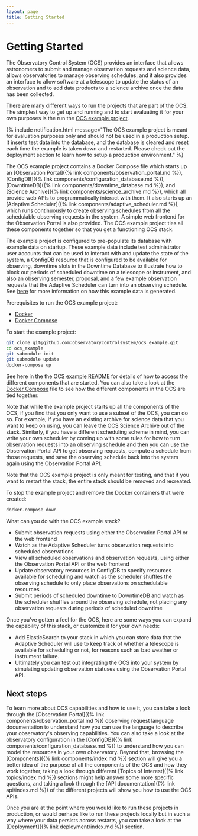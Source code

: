 ```yaml
---
layout: page
title: Getting Started
---
```


# Getting Started

The Observatory Control System (OCS) provides an interface that allows astronomers to submit and manage observation requests and science data, allows observatories to manage observing schedules, and it also provides an interface to allow software at a telescope to update the status of an observation and to add data products to a science archive once the data has been collected.

There are many different ways to run the projects that are part of the OCS. The simplest way to get up and running and to start evaluating it for your own purposes is the run the [OCS example project](https://github.com/observatorycontrolsystem/ocs_example).

{% include notification.html message="The OCS example project is meant for evaluation purposes only and should not be used in a production setup. It inserts test data into the database, and the database is cleared and reset each time the example is taken down and restarted. Please check out the deployment section to learn how to setup a production environment." %}

The OCS example project contains a Docker Compose file which starts up an [Observation Portal]({% link components/observation_portal.md %}), [ConfigDB]({% link components/configuration_database.md %}), [DowntimeDB]({% link components/downtime_database.md %}), and [Science Archive]({% link components/science_archive.md %}), which all provide web APIs to programmatically interact with them. It also starts up an [Adaptive Scheduler]({% link components/adaptive_scheduler.md %}), which runs continuously to create observing schedules from all the schedulable observing requests in the system. A simple web frontend for the Observation Portal is also provided. The OCS example project ties all these components together so that you get a functioning OCS stack.

The example project is configured to pre-populate its database with example data on startup. These example data include test administrator user accounts that can be used to interact with and update the state of the system, a ConfigDB resource that is configured to be available for observing, downtime slots in the Downtime Database to illustrate how to block out periods of scheduled downtime on a telescope or instrument, and also an observing semester, proposal, and a few example observation requests that the Adaptive Scheduler can turn into an observing schedule. See [here](https://github.com/observatorycontrolsystem/ocs_example#example-data) for more information on how this example data is generated.

Prerequisites to run the OCS example project:
- [Docker](https://docs.docker.com/get-docker/)
- [Docker Compose](https://docs.docker.com/compose/)

To start the example project:
```bash
git clone git@github.com:observatorycontrolsystem/ocs_example.git
cd ocs_example
git submodule init
git submodule update
docker-compose up
```

See here in the the [OCS example README](https://github.com/observatorycontrolsystem/ocs_example/blob/main/README.md#running-the-example) for details of how to access the different components that are started. You can also take a look at the [Docker Compose](https://github.com/observatorycontrolsystem/ocs_example/blob/main/docker-compose.yml) file to see how the different components in the OCS are tied together.

Note that while the example project starts up all the components of the OCS, if you find that you only want to use a subset of the OCS, you can do so. For example, if you have an existing archive for science data that you want to keep on using, you can leave the OCS Science Archive out of the stack. Similarly, if you have a different scheduling scheme in mind, you can write your own scheduler by coming up with some rules for how to turn observation requests into an observing schedule and then you can use the Observation Portal API to get observing requests, compute a schedule from those requests, and save the observing schedule back into the system again using the Observation Portal API.

Note that the OCS example project is only meant for testing, and that if you want to restart the stack, the entire stack should be removed and recreated.

To stop the example project and remove the Docker containers that were created:

```bash
docker-compose down
```

What can you do with the OCS example stack?
- Submit observation requests using either the Observation Portal API or the web frontend
- Watch as the Adaptive Scheduler turns observation requests into scheduled observations
- View all scheduled observations and observation requests, using either the Observation Portal API or the web frontend
- Update observatory resources in ConfigDB to specify resources available for scheduling and watch as the scheduler shuffles the observing schedule to only place observations on schedulable resources
- Submit periods of scheduled downtime to DowntimeDB and watch as the scheduler shuffles around the observing schedule, not placing any observation requests during periods of scheduled downtime

Once you've gotten a feel for the OCS, here are some ways you can expand the capability of this stack, or customize it for your own needs:
- Add ElasticSearch to your stack in which you can store data that the Adaptive Scheduler will use to keep track of whether a telescope is available for scheduling or not, for reasons such as bad weather or instrument failure.
- Ultimately you can test out integrating the OCS into your system by simulating updating observation statuses using the Observation Portal API.

## Next steps

To learn more about OCS capabilities and how to use it, you can take a look through the [Observation Portal]({% link components/observation_portal.md %}) observing request language documentation to understand how you can use the language to describe your observatory's observing capabilities. You can also take a look at the observatory configuration in the [ConfigDB]({% link components/configuration_database.md %}) to understand how you can model the resources in your own observatory. Beyond that, browsing the [Components]({% link components/index.md %}) section will give you a better idea of the purpose of all the components of the OCS and how they work together, taking a look through different [Topics of Interest]({% link topics/index.md %}) sections might help answer some more specific questions, and taking a look through the [API documentation]({% link api/index.md %}) of the different projects will show you how to use the OCS APIs.

Once you are at the point where you would like to run these projects in production, or would perhaps like to run these projects locally but in such a way where your data persists across restarts, you can take a look at the [Deployment]({% link deployment/index.md %}) section.
